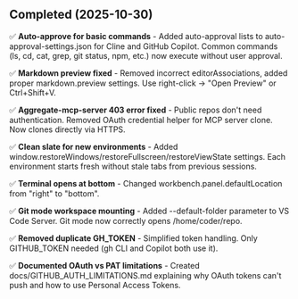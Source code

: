 ## Completed (2025-10-30)

✅ **Auto-approve for basic commands** - Added auto-approval lists to auto-approval-settings.json for Cline and GitHub Copilot. Common commands (ls, cd, cat, grep, git status, npm, etc.) now execute without user approval.

✅ **Markdown preview fixed** - Removed incorrect editorAssociations, added proper markdown.preview settings. Use right-click → "Open Preview" or Ctrl+Shift+V.

✅ **Aggregate-mcp-server 403 error fixed** - Public repos don't need authentication. Removed OAuth credential helper for MCP server clone. Now clones directly via HTTPS.

✅ **Clean slate for new environments** - Added window.restoreWindows/restoreFullscreen/restoreViewState settings. Each environment starts fresh without stale tabs from previous sessions.

✅ **Terminal opens at bottom** - Changed workbench.panel.defaultLocation from "right" to "bottom".

✅ **Git mode workspace mounting** - Added --default-folder parameter to VS Code Server. Git mode now correctly opens /home/coder/repo.

✅ **Removed duplicate GH_TOKEN** - Simplified token handling. Only GITHUB_TOKEN needed (gh CLI and Copilot both use it).

✅ **Documented OAuth vs PAT limitations** - Created docs/GITHUB_AUTH_LIMITATIONS.md explaining why OAuth tokens can't push and how to use Personal Access Tokens.